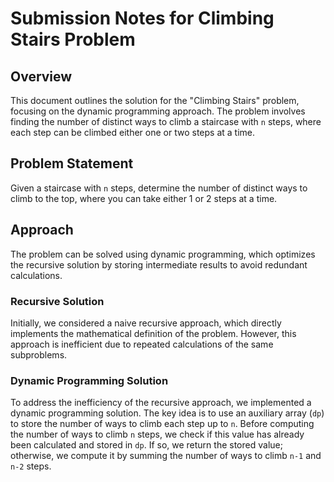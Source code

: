 # Submission Notes for Climbing Stairs Problem

## Overview
This document outlines the solution for the "Climbing Stairs" problem, focusing on the dynamic programming approach. The problem involves finding the number of distinct ways to climb a staircase with `n` steps, where each step can be climbed either one or two steps at a time.

## Problem Statement
Given a staircase with `n` steps, determine the number of distinct ways to climb to the top, where you can take either 1 or 2 steps at a time.

## Approach
The problem can be solved using dynamic programming, which optimizes the recursive solution by storing intermediate results to avoid redundant calculations.

### Recursive Solution
Initially, we considered a naive recursive approach, which directly implements the mathematical definition of the problem. However, this approach is inefficient due to repeated calculations of the same subproblems.

### Dynamic Programming Solution
To address the inefficiency of the recursive approach, we implemented a dynamic programming solution. The key idea is to use an auxiliary array (`dp`) to store the number of ways to climb each step up to `n`. Before computing the number of ways to climb `n` steps, we check if this value has already been calculated and stored in `dp`. If so, we return the stored value; otherwise, we compute it by summing the number of ways to climb `n-1` and `n-2` steps.


